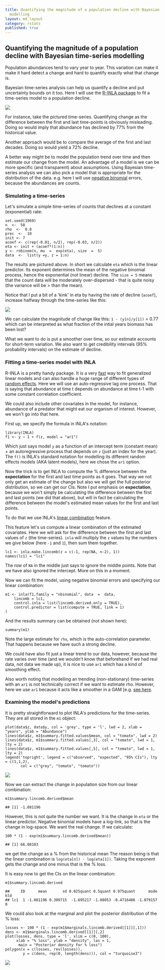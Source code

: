 ```yaml
---
title: Quantifying the magnitude of a population decline with Bayesian time-series
  modelling
layout: md_layout
category: rstats
published: true
---
```


Quantifying the magnitude of a population decline with Bayesian time-series modelling
-------------------------------------------------------------------------------------

Population abundances tend to vary year to year. This variation can make
it make it hard detect a change and hard to quantify exactly what that
change is.

Bayesian time-series analysis can help us quantify a decline and put
uncertainty bounds on it too. Here I will use the [R-INLA
package](http://www.r-inla.org/) to fit a time-series model to a
population decline.

![](/Images/estimating-popn-decline/noisy-abundance-trend-1.png)

For instance, take the pictured time-series. Quantifying change as the
difference between the first and last time-points is obviously
misleading. Doing so would imply that abundance has declined by 77% from
the historical value.

Another approach would be to compare the average of the first and last
decades. Doing so would yield a 72% decline.

A better way might be to model the population trend over time and then
estimate our change from the model. An advantage of a model is we can be
more specific (and transparent) about assumptions. Using Bayesian
time-series analysis we can also pick a model that is appropriate for
the distribution of the data. e.g. here I will use [negative
binomial](https://en.wikipedia.org/wiki/Negative_binomial_distribution)
errors, because the abundances are counts.

### Simulating a time-series

Let's simulate a simple time-series of counts that declines at a
constant (exponential) rate:

    set.seed(1969)
    n  <-  50
    rho  <-  0.8
    prec  <-  10
    init <- 7
    acoef <- c(rep(-0.01, n/2), rep(-0.03, n/2))
    eta <- init + (acoef*(1:n))
    y <- rnbinom(n, mu  =  exp(eta), size  =  5)
    data  <-  list(y =y, z = 1:n)

The results are pictured above. In short we calculate `eta` which is the
linear predictor. Its exponent determines the mean of the negative
binomial process, hence the exponential (not linear) decline. The
`size = 5` means that the count data will be moderately over-dispersed -
that is quite noisy (the variance will be &gt; than the mean).

Notice that I put a bit of a 'kink' in eta by having the rate of decline
(`acoef`), increase halfway through the time-series like this:

![](/Images/estimating-popn-decline/expected-abundance-1.png)

We can calculate the magnitude of change like this: `1 - (y[n]/y[1])` =
0.77 which can be interpreted as what fraction of the intial years
biomass has been lost?

What we want to do is put a smoother over time, so our estimate accounts
for short-term variation. We also want to get credibility intervals (95%
probability intervals) on the estimate of decline.

### Fitting a time-series model with INLA

R-INLA is a pretty handy package. It is a very
[fast](http://www.seascapemodels.org/rstats/2017/04/14/glmm-comparison.html)
way to fit generalized linear models and can also handle a huge range of
different types of [random
effects](http://www.r-inla.org/models/latent-models). Here we will use
an auto-regressive lag one process. That is saying that abundance at
time t depends on abundance at time t-1 with some constant correlation
coefficient.

We could also include other covariates in the model, for instance,
abundance of a predator that might eat our organism of interest.
However, we won't go into that here.

First up, we specify the formula in INLA's notation:

    library(INLA)
    f1 <- y ~ 1 + f(z, model = "ar1")

Which just says model `y` as a function of an intercept term (constant
mean) + an autoregressive process that depends on `z` (just an index for
the year). The `f()` is INLA's standard notation for modelling its
different random effects models (AKA latent models), here we chose the
`ar1` option.

Now the trick is to get INLA to compute the % difference between the
**expectation** for the first and last time points as it goes. That way
we not only get an estimate of the change but also we will get the full
posterior distribution, so we can get our CIs. Note I put emphasis on
**expectation**, because we won't simply be calculating the difference
between the first and last points (we did that above), but will in fact
be calculating the difference between the model's estimated mean values
for the first and last points.

To do that we use INLA's [linear
combination](http://www.r-inla.org/faq#TOC-I-have-some-linear-combinations-of-the-nodes-in-the-latent-field-that-I-want-to-compute-the-posterior-marginal-of-is-that-possible-)
feature.

This feature let's us compute a linear combination of the estimated
covariates. Here we will ask for the difference between the first and
last values of `z` (the time-series). `inla` will multiply the `z`
values by the numbers we give below (here `-1` and `1`), then sum them
together.

    lc1 <- inla.make.lincomb(z = c(-1, rep(NA, n-2), 1))
    names(lc1) = "lc1"

The row of `NA` in the middle just says to ignore the middle points.
Note that we have also ignored the intercept. More on this in a moment.

Now we can fit the model, using negative binomial errors and specifying
our linear combination:

    m1 <- inla(f1,family = "nbinomial", data  =  data,
        lincomb = lc1,
        control.inla = list(lincomb.derived.only = TRUE),
        control.predictor = list(compute = TRUE, link = 1)
    )

And the results summary can be obtained (not shown here):

    summary(m1)

Note the large estimate for `rho`, which is the auto-correlation
parameter. That happens because we have such a strong decline.

We could have also fit just a linear trend to our data, however, because
the rate varies over time (and we wouldn't know that beforehand if we
had real data, not data we made up), it is nice to use `ar1` which has a
kind of smoothing effect.

Also worth noting that modelling an trending (non-stationary)
time-series with an `ar1` is not technically correct if we want to
estimate rho. However, here we use `ar1` because it acts like a smoother
in a GAM \[e.g. [see
here](https://www.r-bloggers.com/functional-anova-using-inla/).

### Examining the model's predictions

It is pretty straightforward to plot INLA's predictions for the
time-series. They are all stored in the `m1` object:

    plot(data$z, data$y, col = 'grey', type = 'l', lwd = 2, xlab = "years", ylab = "Abundance")
    lines(data$z, m1$summary.fitted.values$mean, col = "tomato", lwd = 2)
    lines(data$z, m1$summary.fitted.values[,3], col = "tomato", lwd = 1, lty = 2)
    lines(data$z, m1$summary.fitted.values[,5], col = "tomato", lwd = 1, lty = 2)
    legend('topright', legend = c("observed", "expected", "95% CIs"), lty = c(1,1,2),
           col = c("grey", "tomato", "tomato"))

![](/Images/estimating-popn-decline/fitted-abundance-1.png)

Now we can extract the change in population size from our linear
combination:

    m1$summary.lincomb.derived$mean

    ## [1] -1.081196

However, this is not quite the number we want. It is the change in `eta`
or the linear predictor. Negative binomial models have a log-link, so
that is the change in log-space. We want the real change. If we
calculate:

    100 * (1 - exp(m1$summary.lincomb.derived$mean))

    ## [1] 66.08103

we get the change as a % from the historical mean The reason being is
that the linear combination is `log(eta[n]) - log(eta[1])`. Taking the
exponent gets the change and one minus that is the % loss.

It is easy now to get the CIs on the linear combination:

    m1$summary.lincomb.derived

    ##     ID      mean       sd 0.025quant 0.5quant 0.975quant      mode kld
    ## lc1  1 -1.081196 0.309715  -1.695217 -1.08053 -0.4716486 -1.079157   0

We could also look at the marginal and plot the posterior distribution
of the % loss:

    losses <- 100 * (1 - exp(m1$marginals.lincomb.derived[[1]][,1]))
    dens <- m1$marginals.lincomb.derived[[1]][,2]
    plot(losses, dens, type = 'l', xlim = c(0, 100),
         xlab = "% loss", ylab = "density", las = 1,
          main = "Posterior density for % loss")
    polygon(x = c(losses, rev(losses)),
            y = c(dens, rep(0, length(dens))), col = "turquoise3")

![](/Images/estimating-popn-decline/abundance-posterior-1.png)